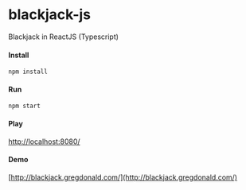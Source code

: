 # blackjack-js

Blackjack in ReactJS (Typescript)

#### Install

``
npm install
``

#### Run

``
npm start
``

#### Play

[http://localhost:8080/](http://localhost:8080/)

#### Demo

[http://blackjack.gregdonald.com/](http://blackjack.gregdonald.com/)

